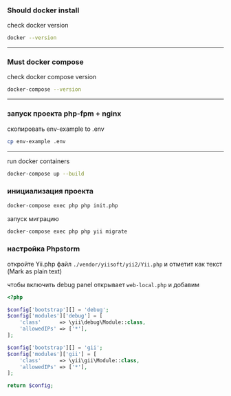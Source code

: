 ### Should docker install
check docker version
```bash
docker --version
```
---
### Must docker compose
check docker compose version
```bash
docker-compose --version
```
---
### запуск проекта php-fpm + nginx
скопировать env-example to .env
```bash
cp env-example .env
```
---
run docker containers
```bash
docker-compose up --build
```
### инициализация проекта
```bash
docker-compose exec php php init.php
```
запуск миграцию
```bash
docker-compose exec php php yii migrate
```
### настройка Phpstorm
откройте Yii.php файл `./vendor/yiisoft/yii2/Yii.php` и отметит как текст (Mark as plain text)

чтобы включить debug panel открывает `web-local.php` и добавим 
```php
<?php

$config['bootstrap'][] = 'debug';
$config['modules']['debug'] = [
    'class'      => \yii\debug\Module::class,
    'allowedIPs' => ['*'],
];

$config['bootstrap'][] = 'gii';
$config['modules']['gii'] = [
    'class'      => \yii\gii\Module::class,
    'allowedIPs' => ['*'],
];

return $config;
```